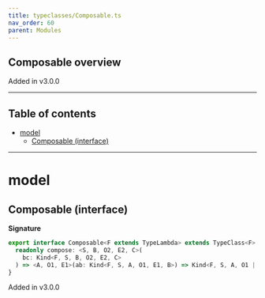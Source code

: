 ```yaml
---
title: typeclasses/Composable.ts
nav_order: 60
parent: Modules
---
```


## Composable overview

Added in v3.0.0

---

<h2 class="text-delta">Table of contents</h2>

- [model](#model)
  - [Composable (interface)](#composable-interface)

---

# model

## Composable (interface)

**Signature**

```ts
export interface Composable<F extends TypeLambda> extends TypeClass<F> {
  readonly compose: <S, B, O2, E2, C>(
    bc: Kind<F, S, B, O2, E2, C>
  ) => <A, O1, E1>(ab: Kind<F, S, A, O1, E1, B>) => Kind<F, S, A, O1 | O2, E1 | E2, C>
}
```

Added in v3.0.0
